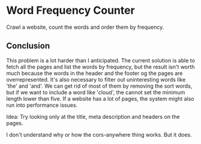 # Word Frequency Counter

Crawl a website, count the words and order them by frequency.

## Conclusion

This problem is a lot harder than I anticipated. The current solution is able to fetch all the pages and list the words by frequency, but the result isn't worth much because the words in the header and the footer og the pages are overrepresented. It's also necessary to filter out uninteresting words like 'the' and 'and'. We can get rid of most of them by removing the sort words, but if we want to include a word like 'cloud', the cannot set the minimum length lower than five. If a website has a lot of pages, the system might also run into performance issues.

Idea: Try looking only at the title, meta description and headers on the pages.

I don't understand why or how the cors-anywhere thing works. But it does.
